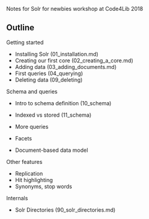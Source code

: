 Notes for Solr for newbies workshop at Code4Lib 2018

## Outline

Getting started
* Installing Solr (01_installation.md)
* Creating our first core (02_creating_a_core.md)
* Adding data (03_adding_documents.md)
* First queries (04_querying)
* Deleting data (09_deleting)

Schema and queries
* Intro to schema definition (10_schema)
* Indexed vs stored (11_schema)
* More queries
* Facets

* Document-based data model

Other features
* Replication
* Hit highlighting
* Synonyms, stop words

Internals
* Solr Directories (90_solr_directories.md)
